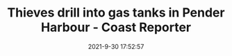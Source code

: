 ---
"title": "Thieves drill into gas tanks in Pender Harbour - Coast Reporter"
"date": "2021-9-30 17:52:57"
"feed_name": "GOOGLENEWSDRILLING"
"feed_website": "https://news.google.com/search?q=drilling%2Bincident&hl=en-US&gl=US&ceid=US:en"
"feed_rss": "https://news.google.com/rss/search?q=drilling%2Bincident&hl=en-US&gl=US&ceid=US:en"
"link": "https://www.coastreporter.net/local-news/thieves-drill-into-gas-tanks-in-pender-harbour-4473759"
"source": "{'href': 'https://www.coastreporter.net', 'title': 'Coast Reporter'}"
"file": "_posts/2021-1-1-6b263069a725f6ab59be4124c70e6773c77eda61.md"
"accident": "0"
"drilling": "1"
"dead": "0"
"injured": "0"
"arrested": "0"
"where": "unknown site"
"causes": "unknown"
"place": "unknown place"
---
